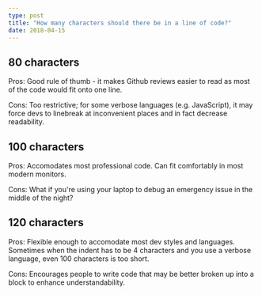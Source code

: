 ```yaml
---
type: post
title: "How many characters should there be in a line of code?"
date: 2018-04-15
---
```


## 80 characters


Pros: Good rule of thumb - it makes Github reviews easier to read as most of the code
would fit onto one line.

Cons: Too restrictive; for some verbose languages (e.g. JavaScript), it may
force devs to linebreak at inconvenient places and in fact decrease readability.

## 100 characters

Pros: Accomodates most professional code. Can fit comfortably in most modern monitors.

Cons: What if you're using your laptop to debug an emergency issue in the middle of the night?

## 120 characters

Pros: Flexible enough to accomodate most dev styles and languages. 
Sometimes when the indent has to be 4 characters and you use a verbose language,
even 100 characters is too short.

Cons: Encourages people to write code that may be better broken up into a block to enhance understandability.



